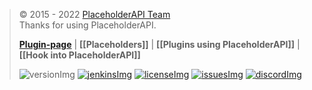 [papi]: https://placeholderapi.com

[discordImg]: https://img.shields.io/discord/164280494874165248.svg?logo=discord&label=Discord&colorB=7289DA
[discord]: https://helpch.at/discord

[jenkinsImg]: https://img.shields.io/badge/Download%20from-Jenkins-brightgreen.svg
[jenkins]: http://ci.extendedclip.com/job/PlaceholderAPI/

[licenseImg]: https://img.shields.io/github/license/PlaceholderAPI/PlaceholderAPI.svg
[license]: https://github.com/PlaceholderAPI/PlaceholderAPI/blob/master/LICENSE

[issuesImg]: https://img.shields.io/github/issues-raw/PlaceholderAPI/PlaceholderAPI.svg?logo=github&logoColor=white
[issues]: https://github.com/PlaceholderAPI/PlaceholderAPI/issues

[versionImg]: https://img.shields.io/nexus/placeholderapi/me.clip/placeholderapi?server=https%3A%2F%2Frepo.extendedclip.com&label=API%20Version
[plugin-page]: https://spigotmc.org/resources/6245

> © 2015 - 2022 [PlaceholderAPI Team][papi]  
> Thanks for using PlaceholderAPI.
>
> **[Plugin-page]** | **[[Placeholders]]** | **[[Plugins using PlaceholderAPI]]** | **[[Hook into PlaceholderAPI]]**
> 
> ![versionImg] [![jenkinsImg]][jenkins] [![licenseImg]][license] [![issuesImg]][issues] [![discordImg]][discord]
